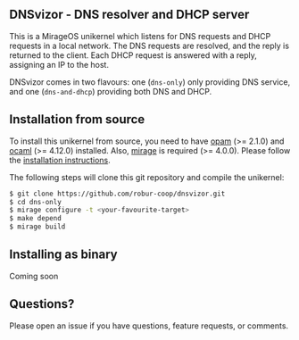 ## DNSvizor - DNS resolver and DHCP server

This is a MirageOS unikernel which listens for DNS requests and DHCP requests in a local network. The DNS requests are resolved, and the reply is returned to the client. Each DHCP request is answered with a reply, assigning an IP to the host.

DNSvizor comes in two flavours: one (`dns-only`) only providing DNS service, and one (`dns-and-dhcp`) providing both DNS and DHCP.

## Installation from source

To install this unikernel from source, you need to have
[opam](https://opam.ocaml.org) (>= 2.1.0) and
[ocaml](https://ocaml.org) (>= 4.12.0) installed. Also,
[mirage](https://mirageos.org) is required (>= 4.0.0). Please follow the
[installation instructions](https://mirageos.org/wiki/install).

The following steps will clone this git repository and compile the unikernel:

```bash
$ git clone https://github.com/robur-coop/dnsvizor.git
$ cd dns-only
$ mirage configure -t <your-favourite-target>
$ make depend
$ mirage build
```

## Installing as binary

Coming soon

## Questions?

Please open an issue if you have questions, feature requests, or comments.
